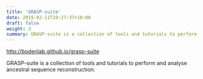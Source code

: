 ```yaml
---
title: 'GRASP-suite'
date: 2019-02-11T19:27:37+10:00
draft: false
weight: 3
summary: GRASP-suite is a collection of tools and tutorials to perform and analyse ancestral sequence reconstruction.
---
```




http://bodenlab.github.io/grasp-suite

GRASP-suite is a collection of tools and tutorials to perform and analyse ancestral sequence reconstruction.
